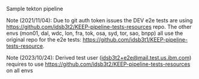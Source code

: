 Sample tekton pipeline

Note (2021/11/04): Due to git auth token issues the DEV e2e tests are using https://github.com/idsb3t2/KEEP-pipeline-tests-resources repo. The other envs (mon01, dal, wdc, lon, fra, tok, osa, syd, tor, sao, bnpp) all use the original repo for the e2e tests: https://github.com/idsb3t1/KEEP-pipeline-tests-resource.

Note (2023/10/24): Derived test user (idsb3t2+e2e@mail.test.us.ibm.com) requires to use https://github.com/idsb3t2/KEEP-pipeline-tests-resources on all envs
